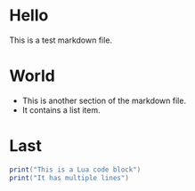 # Hello

This is a test markdown file.

# World

- This is another section of the markdown file.
- It contains a list item.

# Last

```lua
print("This is a Lua code block")
print("It has multiple lines")
```
